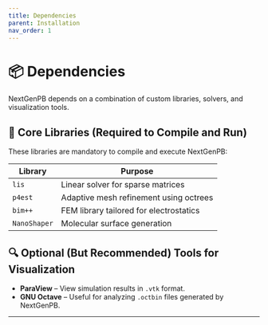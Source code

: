 ```yaml
---
title: Dependencies
parent: Installation
nav_order: 1
---
```



# 📦 Dependencies

NextGenPB depends on a combination of custom libraries, solvers, and visualization tools.

## 🔧 Core Libraries (Required to Compile and Run)

These libraries are mandatory to compile and execute NextGenPB:

| Library | Purpose |
|--------|---------|
| `lis` | Linear solver for sparse matrices |
| `p4est` | Adaptive mesh refinement using octrees |
| `bim++` | FEM library tailored for electrostatics |
| `NanoShaper` | Molecular surface generation |


## 🔍 Optional (But Recommended) Tools for Visualization

- **ParaView** – View simulation results in `.vtk` format.
- **GNU Octave** – Useful for analyzing `.octbin` files generated by NextGenPB.

---


